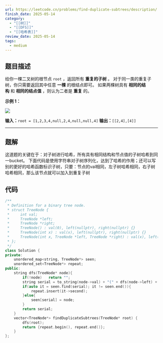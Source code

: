 ```yaml
---
url: https://leetcode.cn/problems/find-duplicate-subtrees/description/
finish_date: 2025-05-14
category:
  - "[[树]]"
  - "[[DFS]]"
  - "[[哈希表]]"
review_date: 2025-05-14
tags:
  - medium
---
```

## 题目描述

给你一棵二叉树的根节点 `root` ，返回所有 **重复的子树** 。
对于同一类的重复子树，你只需要返回其中任意 **一棵** 的根结点即可。
如果两棵树具有 **相同的结构** 和 **相同的结点值** ，则认为二者是 **重复** 的。

**示例 1：**

![](https://assets.leetcode.com/uploads/2020/08/16/e1.jpg)

**输入：**`root = [1,2,3,4,null,2,4,null,null,4]`
**输出：**`[[2,4],[4]]`

---
## 题解

这道题的关键在于：对子树进行哈希，所有具有相同结构和节点值的子树哈希到同一bucket。
下面代码是使用字符串对子树序列化，达到了哈希的作用；还可以写别的更好的哈希函数标识子树，只要：节点的val相同，左子树哈希相同，右子树哈希相同，那么该节点就可以加入到重复子树

## 代码

```cpp
/**
 * Definition for a binary tree node.
 * struct TreeNode {
 *     int val;
 *     TreeNode *left;
 *     TreeNode *right;
 *     TreeNode() : val(0), left(nullptr), right(nullptr) {}
 *     TreeNode(int x) : val(x), left(nullptr), right(nullptr) {}
 *     TreeNode(int x, TreeNode *left, TreeNode *right) : val(x), left(left), right(right) {}
 * };
 */
class Solution {
private:
    unordered_map<string, TreeNode*> seen;
    unordered_set<TreeNode*> repeat;
public:
    string dfs(TreeNode* node){
        if(!node)   return "";
        string serial = to_string(node->val) + "(" + dfs(node->left) + ")(" + dfs(node->right) +")";
        if(auto it = seen.find(serial); it != seen.end()){
            repeat.insert(it->second);
        }else{
            seen[serial] = node;
        }
        return serial;
    }
    vector<TreeNode*> findDuplicateSubtrees(TreeNode* root) {
        dfs(root);
        return {repeat.begin(), repeat.end()};
    }
};
```